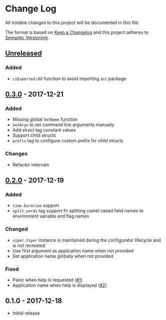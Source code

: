 # Change Log


All notable changes to this project will be documented in this file.

The format is based on [Keep a Changelog](http://keepachangelog.com/en/1.0.0/)
and this project adheres to [Semantic Versioning](http://semver.org/spec/v2.0.0.html).


## [Unreleased]

### Added

- `isExported` util function to avoid importing `ast` package


## [0.3.0] - 2017-12-21

### Added

- Missing global `SetName` function
- `SetArgs` to set command line arguments manually
- Add struct tag constant values
- Support child structs
- `prefix` tag to configure custom prefix for child structs

### Changes

- Refactor internals


## [0.2.0] - 2017-12-19

### Added

- `time.Duration` support
- `split_words` tag support fir splitting camel cased field names to environment variable and flag names

### Changed

- `viper.Viper` instance is maintained during the configurator lifecycle and is not recreated
- Use first argument as application name when not provided
- Set application name globally when not provided

### Fixed

- Panic when help is requested ([#1](https://github.com/goph/nest/issues/1))
- Application name when help is displayed ([#2](https://github.com/goph/nest/issues/2))


## 0.1.0 - 2017-12-18

- Initial release


[Unreleased]: https://github.com/goph/nest/compare/v0.3.0...HEAD
[0.3.0]: https://github.com/goph/nest/compare/v0.2.0...v0.3.0
[0.2.0]: https://github.com/goph/nest/compare/v0.1.0...v0.2.0
